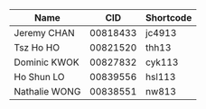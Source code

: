| Name | CID | Shortcode |
| --- | --- | --- |
| Jeremy CHAN | 00818433 | jc4913 |
| Tsz Ho HO | 00821520 | thh13 |
| Dominic KWOK | 00827832 | cyk113 |
| Ho Shun LO | 00839556 | hsl113 |
| Nathalie WONG | 00838551 | nw813 |
